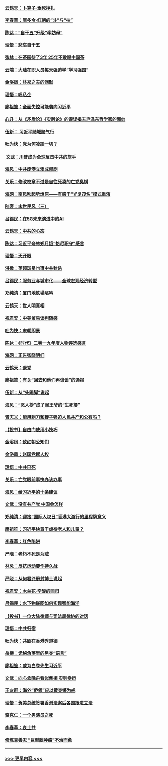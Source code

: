 #### [云鹤天：卜算子‧垂死挣扎](../pages/nsc993/n11739956.md?t=12241156) 
#### [李春草：唐多令‧红朝的“斗”与“拍”](../pages/nsc993/n11739830.md?t=12241156) 
#### [陈达：“自干五”升级“牵妨母”](../pages/nsc993/n11739724.md?t=12241156) 
#### [理悟：悲哀自干五](../pages/nsc993/n11739547.md?t=12241156) 
#### [张林：在茶园待了3年 25年不敢喝中国茶](../pages/nsc993/n11739240.md?t=12241156) 
#### [云端：大陆在职人员每天强迫学“学习强国”](../pages/nsc993/n11738735.md?t=12241156) 
#### [金浴凤：林郑之夫的渊默](../pages/nsc993/n11737735.md?t=12241156) 
#### [理悟：叹私企](../pages/nsc993/n11737715.md?t=12241156) 
#### [廖祖笙：全面失控可能袭向习近平](../pages/nsc993/n11737704.md?t=12241156) 
#### [心升：从《矛盾论》《实践论》的谬误揭去毛泽东哲学家的面纱](../pages/nsc993/n11736962.md?t=12241156) 
#### [伍新： 习近平赌城赌气行](../pages/nsc993/n11736929.md?t=12241156) 
#### [吐为快：党为何凌蹈一切？](../pages/nsc993/n11736915.md?t=12241156) 
#### [ 文武：川普成为全球反击中共的旗手](../pages/nsc993/n11736882.md?t=12241156) 
#### [海风：中共废港立澳成闹剧](../pages/nsc993/n11735857.md?t=12241156) 
#### [关乐：修改校章不过是自往死凑的亡党臭棋](../pages/nsc993/n11735097.md?t=12241156) 
#### [海网：南风吹起势燎原——有感于“光复茂名”模式重演](../pages/nsc993/n11732308.md?t=12241156) 
#### [陆客：末世民风（三）](../pages/nsc993/n11732211.md?t=12241156) 
#### [吕锡民：在5G未来演进中的AI](../pages/nsc993/n11730010.md?t=12241156) 
#### [云鹤天：中共的心态](../pages/nsc993/n11729906.md?t=12241156) 
#### [陈达：习近平夸林郑月娥“恪尽职守”感言](../pages/nsc993/n11729881.md?t=12241156) 
#### [理悟：天开眼](../pages/nsc993/n11729699.md?t=12241156) 
#### [洪微：英超球星也遭中共封杀](../pages/nsc993/n11727243.md?t=12241156) 
#### [吕锡民：服务业与城市化——全球宏观经济转型](../pages/nsc993/n11725845.md?t=12241156) 
#### [郑纯清：厦门地铁塌陷吟](../pages/nsc993/n11725813.md?t=12241156) 
#### [云鹤天：世人明真相](../pages/nsc993/n11725621.md?t=12241156) 
#### [祝君安：中美贸易谈判随感](../pages/nsc993/n11725609.md?t=12241156) 
#### [吐为快：末朝即景](../pages/nsc993/n11723365.md?t=12241156) 
#### [陈达：《时代》二零一九年度人物评选感言](../pages/nsc993/n11723337.md?t=12241156) 
#### [海网：正告张晓明们](../pages/nsc993/n11723228.md?t=12241156) 
#### [云鹤天：退党](../pages/nsc993/n11723056.md?t=12241156) 
#### [廖祖笙：有关“回去和他们再谈谈”的通报](../pages/nsc993/n11722442.md?t=12241156) 
#### [伍新：从“头踢脚”说起](../pages/nsc993/n11722429.md?t=12241156) 
#### [海风：“恶人榜”成了阎王爷的“生死簿”](../pages/nsc993/n11722272.md?t=12241156) 
#### [胥志义：能用剌刀和鞭子强迫人民共产和公有吗？](../pages/nsc993/n11720569.md?t=12241156) 
#### [【投书】自由门使用小技巧](../pages/nsc993/n11720180.md?t=12241156) 
#### [金浴凤：致红朝公知们](../pages/nsc993/n11720563.md?t=12241156) 
#### [金浴凤：赵国党赋人权](../pages/nsc993/n11720533.md?t=12241156) 
#### [理悟：中共已死](../pages/nsc993/n11720233.md?t=12241156) 
#### [关乐：亡党眼前事快办该办事](../pages/nsc993/n11719160.md?t=12241156) 
#### [海风：给习近平的十条建议](../pages/nsc993/n11717616.md?t=12241156) 
#### [文武：没有共产党 中国会怎样](../pages/nsc993/n11717584.md?t=12241156) 
#### [郑纯清：迎接“国际人权日”香港大游行的里程牌意义](../pages/nsc993/n11717417.md?t=12241156) 
#### [廖祖笙：习近平快意于虐待老人和儿童？](../pages/nsc993/n11715313.md?t=12241156) 
#### [李春草：红色陷阱](../pages/nsc993/n11715029.md?t=12241156) 
#### [严晓：老朽不死是为贼](../pages/nsc993/n11712910.md?t=12241156) 
#### [林忌：反抗运动要作持久战](../pages/nsc993/n11712623.md?t=12241156) 
#### [严晓：从何君尧册封博士说起](../pages/nsc993/n11712465.md?t=12241156) 
#### [祝君安：木兰花·辛酸的回归](../pages/nsc993/n11712381.md?t=12241156) 
#### [吕锡民：水下物联网如何实现智能海洋](../pages/nsc993/n11711158.md?t=12241156) 
#### [【投书】一位大陆律师与司法局律协的对话](../pages/nsc993/n11709675.md?t=12241156) 
#### [理悟：中共归宿](../pages/nsc993/n11710059.md?t=12241156) 
#### [吐为快：共匪在香港秀道德](../pages/nsc993/n11709979.md?t=12241156) 
#### [岳横：诡秘角落里的另类“语言”](../pages/nsc993/n11709792.md?t=12241156) 
#### [廖祖笙：或为白卷先生习近平](../pages/nsc993/n11708330.md?t=12241156) 
#### [文武：向心孟晚舟看似倒楣 实则幸运](../pages/nsc993/n11708236.md?t=12241156) 
#### [王友群：海外“侨领”应以黄克锵为戒](../pages/nsc993/n11706176.md?t=12241156) 
#### [理悟：贺美总统签署香港法案后各国跟进立法](../pages/nsc993/n11706853.md?t=12241156) 
#### [骆克仁：一个男演员之死](../pages/nsc993/n11706677.md?t=12241156) 
#### [李春草：哀土共](../pages/nsc993/n11706255.md?t=12241156) 
#### [修炼真善忍 “巨型脑肿瘤”不治而愈](../pages/nsc993/n11705340.md?t=12241156) 

----
#### [ >>> 更早内容 <<< ](../indexes/nsc993-earlier.md?t=12241156)
